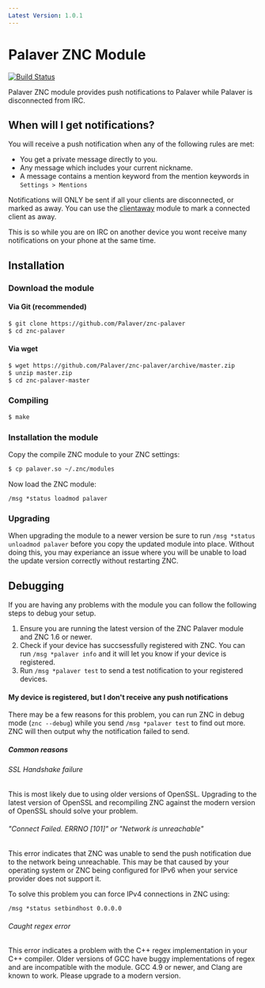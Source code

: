 ```yaml
---
Latest Version: 1.0.1
---
```


# Palaver ZNC Module

[![Build Status](https://img.shields.io/circleci/project/cocodelabs/znc-palaver/master.svg)](https://circleci.com/gh/cocodelabs/znc-palaver)

Palaver ZNC module provides push notifications to Palaver while Palaver is
disconnected from IRC.

##  When will I get notifications?

You will receive a push notification when any of the following rules are met:

* You get a private message directly to you.
* Any message which includes your current nickname.
* A message contains a mention keyword from the mention keywords in `Settings > Mentions`

Notifications will ONLY be sent if all your clients are disconnected, or marked
as away. You can use the [clientaway](http://wiki.znc.in/Clientaway) module to
mark a connected client as away.

This is so while you are on IRC on another device you wont receive many
notifications on your phone at the same time.

## Installation

### Download the module

#### Via Git (recommended)

```bash
$ git clone https://github.com/Palaver/znc-palaver
$ cd znc-palaver
```

#### Via wget

```bash
$ wget https://github.com/Palaver/znc-palaver/archive/master.zip
$ unzip master.zip
$ cd znc-palaver-master
```

### Compiling

```bash
$ make
```

### Installation the module

Copy the compile ZNC module to your ZNC settings:

```bash
$ cp palaver.so ~/.znc/modules
```

Now load the ZNC module:

    /msg *status loadmod palaver

### Upgrading

When upgrading the module to a newer version be sure to run
`/msg *status unloadmod palaver` before you copy the updated module into
place. Without doing this, you may experiance an issue where you will be
unable to load the update version correctly without restarting ZNC.

## Debugging

If you are having any problems with the module you can follow the
following steps to debug your setup.

1. Ensure you are running the latest version of the ZNC Palaver module and ZNC 1.6 or newer.
1. Check if your device has succsessfully registered with ZNC. You can run `/msg *palaver info` and it will let you know if your device is registered.
1. Run `/msg *palaver test` to send a test notification to your registered devices.
   
#### My device is registered, but I don't receive any push notifications

There may be a few reasons for this problem, you can run ZNC in debug mode
(`znc --debug`) while you send `/msg *palaver test` to find out more.
ZNC will then output why the notification failed to send.

##### Common reasons

###### SSL Handshake failure

This is most likely due to using older versions of OpenSSL. Upgrading to the latest version of OpenSSL and recompiling ZNC against the modern version of OpenSSL should solve your problem.

###### "Connect Failed. ERRNO [101]" or "Network is unreachable"

This error indicates that ZNC was unable to send the push notification due to the network being unreachable. This may be that caused by your operating system or ZNC being configured for IPv6 when your service provider does not support it.

To solve this problem you can force IPv4 connections in ZNC using:

```
/msg *status setbindhost 0.0.0.0
```

###### Caught regex error

This error indicates a problem with the C++ regex implementation in your C++
compiler. Older versions of GCC have buggy implementations of regex and are
incompatible with the module. GCC 4.9 or newer, and Clang are known to work.
Please upgrade to a modern version.
